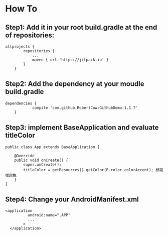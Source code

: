 # How To
## Step1: Add it in your root build.gradle at the end of repositories:
```
allprojects {
		repositories {
			...
			maven { url 'https://jitpack.io' }
		}
	}
```  
## Step2: Add the dependency at your moudle build.gradle
```
dependencies {
	        compile 'com.github.RobertCow:GithubDemo:1.1.7'
	}
```

## Step3: implement BaseApplication and evaluate titleColor
```
public class App extends BaseApplication {

    @Override
    public void onCreate() {
        super.onCreate();
        titleColor = getResources().getColor(R.color.colorAccent); 标题栏颜色
    }
}

```

## Step4: Change your AndroidManifest.xml 
```
<application
          android:name=".APP"
          ...
        >
  </application>
```
